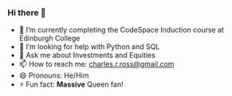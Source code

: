 ### Hi there 👋

- 🌱 I’m currently completing the CodeSpace Induction course at Edinburgh College
- 🤔 I’m looking for help with Python and SQL
- 💬 Ask me about Investments and Equities
- 📫 How to reach me: charles.r.ross@gmail.com
- 😄 Pronouns: He/Him
- ⚡ Fun fact: <b>Massive</b> Queen fan!
